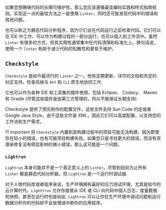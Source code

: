 
如果您想确保代码的长期可维护性，那么您应该遵循最佳编码实践和样式指南规则。实现这一点的最佳方法之一是使用 `Linter`，同时还可能发现代码中的错误和其他问题。

也可以称之为静态代码分析程序，因为它们会在代码运行之前检查代码。它们可以在 IDE 中工作，可以作为构建过程的一部分运行，也可以插入到工作流中。虽然 `Linter` 有很多的方式，但其实用性通常集中在代码清理和标准化上。换句话说，使用一个 `linter` 有助于减少代码的松散性和更易于维护。

## `Checkstyle`

`Checkstyle` 是如今最流行的 `Linter` 之一。他有定期更新、详尽的文档和充足的社区支持。检查风格与 `Ant` 和 `CLI` 原生地协同工作.

它也可以作为各种 IDE 和工具集的插件使用，包括 Eclipse、 Codacy、 Maven 和 Gradle (尽管这些插件是由第三方管理的，所以不能保证长期支持)

Checkstyle 提供了预先制作的配置文件，这些文件支持 Sun Code 约定或者 Google Java Style，由于这些文件是 XML，因此它们可以高度配置，以支持您的工作流和生产需求。

!!! important
    将 `Checkstyle` 内置到其构建过程中的项目可能无法构建，因为即使存在较小的错误，也有可能项目构建失败。如果您只是寻找更大的错误，而没有资源来修复没有明显影响的微小错误，那么这可能是一个问题。


### `Lightrun`

`Lightrun` 本身可能并不是一个真正意义上的 `Linter`。尽管到目前为止所有 `Linter` 都是静态代码分析器，但 `Lightrun` 是一个运行时调试器. 

对于人物代码库或者程序来说，生产环境拥有最好的压力测试环境，尤其是如今的云计算时代。`Lighttrun` 允许你直接从 IDE 或 CLI 向代码中插入日志、度量数据和快照，甚至在运行时也是如此. `Lightrun` 可以让你在生产环境中调试问题和运行数据分析你的代码却不会放慢或中断你的应用程序。


